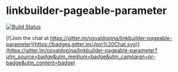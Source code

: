 # linkbuilder-pageable-parameter

[![Build Status](https://travis-ci.org/osvaldopina/linkbuilder-pageable-parameter.svg?branch=master)](https://travis-ci.org/osvaldopina/linkbuilder-pageable-parameter)


[![Join the chat at https://gitter.im/osvaldopina/linkbuilder-pageable-parameter](https://badges.gitter.im/Join%20Chat.svg)](https://gitter.im/osvaldopina/linkbuilder-pageable-parameter?utm_source=badge&utm_medium=badge&utm_campaign=pr-badge&utm_content=badge)
